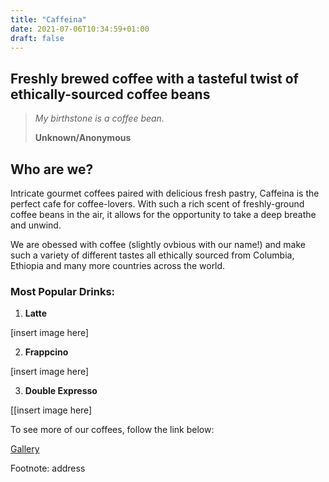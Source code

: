```yaml
---
title: "Caffeina" 
date: 2021-07-06T10:34:59+01:00
draft: false
---
```


## Freshly brewed coffee with a tasteful twist of ethically-sourced coffee beans

> *My birthstone is a coffee bean.*
>
> **Unknown/Anonymous**


## Who are we?

Intricate gourmet coffees paired with delicious fresh pastry, Caffeina is the perfect cafe for coffee-lovers. With such a rich scent of freshly-ground coffee beans in the air, it allows for the opportunity to take a deep breathe and unwind. 

We are obessed with coffee (slightly ovbious with our name!) and make such a variety of different tastes all ethically sourced from Columbia, Ethiopia and many more countries across the world. 

### Most Popular Drinks:

1. **Latte**

[insert image here]

2. **Frappcino**

[insert image here]

3. **Double Expresso**

[[insert image here]


To see more of our coffees, follow the link below:

[Gallery](http://localhost:1313/gallery/)


Footnote: address









